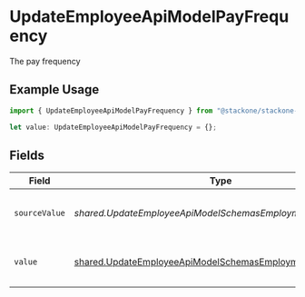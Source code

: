 # UpdateEmployeeApiModelPayFrequency

The pay frequency

## Example Usage

```typescript
import { UpdateEmployeeApiModelPayFrequency } from "@stackone/stackone-client-ts/sdk/models/shared";

let value: UpdateEmployeeApiModelPayFrequency = {};
```

## Fields

| Field                                                                                                                             | Type                                                                                                                              | Required                                                                                                                          | Description                                                                                                                       | Example                                                                                                                           |
| --------------------------------------------------------------------------------------------------------------------------------- | --------------------------------------------------------------------------------------------------------------------------------- | --------------------------------------------------------------------------------------------------------------------------------- | --------------------------------------------------------------------------------------------------------------------------------- | --------------------------------------------------------------------------------------------------------------------------------- |
| `sourceValue`                                                                                                                     | *shared.UpdateEmployeeApiModelSchemasEmploymentSourceValue*                                                                       | :heavy_minus_sign:                                                                                                                | The source value of the pay frequency.                                                                                            | Hourly                                                                                                                            |
| `value`                                                                                                                           | [shared.UpdateEmployeeApiModelSchemasEmploymentValue](../../../sdk/models/shared/updateemployeeapimodelschemasemploymentvalue.md) | :heavy_minus_sign:                                                                                                                | The pay frequency of the job postings.                                                                                            | hourly                                                                                                                            |